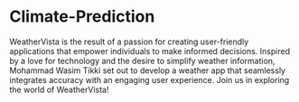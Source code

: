 # Climate-Prediction

WeatherVista is the result of a passion for creating user-friendly applications that empower individuals to make informed decisions. Inspired by a love for technology and the desire to simplify weather information, Mohammad Wasim Tikki set out to develop a weather app that seamlessly integrates accuracy with an engaging user experience. Join us in exploring the world of WeatherVista!
